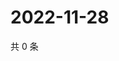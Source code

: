 # 2022-11-28

共 0 条

<!-- BEGIN WEIBO -->
<!-- 最后更新时间 Mon Nov 28 2022 20:29:56 GMT+0800 (China Standard Time) -->

<!-- END WEIBO -->
